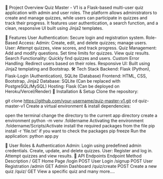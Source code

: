 📌 Project Overview
Quiz Master - V1 is a Flask-based multi-user quiz application with admin and user roles. The platform allows administrators to create and manage quizzes, while users can participate in quizzes and track their progress. It features user authentication, a search function, and a clean, responsive UI built using Jinja2 templates.

🚀 Features
User Authentication: Secure login and registration system.
Role-Based Access:
Admin: Create, edit, and delete quizzes; manage users.
User: Attempt quizzes, view scores, and track progress.
Quiz Management:
Add and modify questions.
Set time limits for quizzes.
View quiz results.
Search Functionality: Quickly find quizzes and users.
Custom Error Handling: Redirect users based on their roles.
Responsive UI: Built using Jinja2 templating and Bootstrap.
🛠️ Tech Stack
Backend: Flask (Python), Flask-Login (Authentication), SQLite (Database)
Frontend: HTML, CSS, Bootstrap, Jinja2
Database: SQLite (Can be replaced with PostgreSQL/MySQL)
Hosting: Flask (Can be deployed on Heroku/Vercel/Render)
🔧 Installation & Setup
Clone the repository:

git clone https://github.com/your-username/quiz-master-v1.git
cd quiz-master-v1
Create a virtual environment & install dependencies:

open the terminal
change the directory to the current app directory
create a environment python -m venv .foldername
Activating the environment .foldername/Scripts/Activate
install the required packages from the file pip install -r 'file.txt'
if you want to check the packages pip freeze
Run the application: python app.py 

🔑 User Roles & Authentication
Admin:
Login using predefined admin credentials.
Create, update, and delete quizzes.
User:
Register and log in.
Attempt quizzes and view results.
📌 API Endpoints
Endpoint	Method	Description
/	GET	Home Page
/login	POST	User Login
/signup	POST	User Registration
/admin	GET	Admin Dashboard
/quiz/create	POST	Create a new quiz
/quiz/<id>	GET	View a specific quiz
and many more....		
